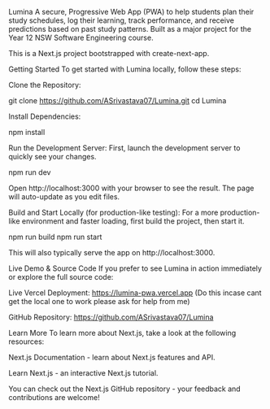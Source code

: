 Lumina
A secure, Progressive Web App (PWA) to help students plan their study schedules, log their learning, track performance, and receive predictions based on past study patterns. Built as a major project for the Year 12 NSW Software Engineering course.

This is a Next.js project bootstrapped with create-next-app.

Getting Started
To get started with Lumina locally, follow these steps:

Clone the Repository:

git clone https://github.com/ASrivastava07/Lumina.git
cd Lumina

Install Dependencies:

npm install

Run the Development Server:
First, launch the development server to quickly see your changes.

npm run dev

Open http://localhost:3000 with your browser to see the result. The page will auto-update as you edit files.

Build and Start Locally (for production-like testing):
For a more production-like environment and faster loading, first build the project, then start it.

npm run build
npm run start

This will also typically serve the app on http://localhost:3000.

Live Demo & Source Code
If you prefer to see Lumina in action immediately or explore the full source code:

Live Vercel Deployment: https://lumina-pwa.vercel.app  (Do this incase cant get the local one to work please ask for help from me)

GitHub Repository: https://github.com/ASrivastava07/Lumina

Learn More
To learn more about Next.js, take a look at the following resources:

Next.js Documentation - learn about Next.js features and API.

Learn Next.js - an interactive Next.js tutorial.

You can check out the Next.js GitHub repository - your feedback and contributions are welcome!
